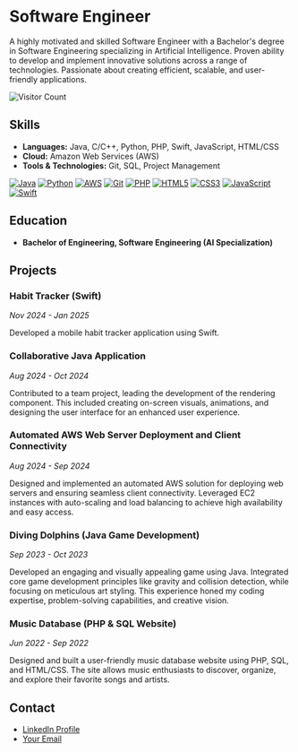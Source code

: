 # Software Engineer

A highly motivated and skilled Software Engineer with a Bachelor's degree in Software Engineering specializing in Artificial Intelligence. Proven ability to develop and implement innovative solutions across a range of technologies. Passionate about creating efficient, scalable, and user-friendly applications.

![Visitor Count](https://profile-counter.glitch.me/YOUR_GITHUB_USERNAME/count.svg)

## Skills

*   **Languages:** Java, C/C++, Python, PHP, Swift, JavaScript, HTML/CSS
*   **Cloud:** Amazon Web Services (AWS)
*   **Tools & Technologies:** Git, SQL, Project Management

[![Java](https://img.shields.io/badge/Java-ED8B00?style=for-the-badge&logo=java&logoColor=white)](https://www.java.com)
[![Python](https://img.shields.io/badge/Python-FFD43B?style=for-the-badge&logo=python&logoColor=blue)](https://www.python.org)
[![AWS](https://img.shields.io/badge/Amazon_AWS-232F3E?style=for-the-badge&logo=amazon-aws&logoColor=white)](https://aws.amazon.com)
[![Git](https://img.shields.io/badge/Git-F05032?style=for-the-badge&logo=git&logoColor=white)](https://git-scm.com/)
[![PHP](https://img.shields.io/badge/PHP-777BB4?style=for-the-badge&logo=php&logoColor=white)](https://www.php.net)
[![HTML5](https://img.shields.io/badge/HTML5-E34F26?style=for-the-badge&logo=html5&logoColor=white)](https://www.w3schools.com/html/)
[![CSS3](https://img.shields.io/badge/CSS3-1572B6?style=for-the-badge&logo=css3&logoColor=white)](https://www.w3schools.com/css/)
[![JavaScript](https://img.shields.io/badge/JavaScript-F7DF1E?style=for-the-badge&logo=javascript&logoColor=black)](https://www.javascript.com/)
[![Swift](https://img.shields.io/badge/Swift-F05138?style=for-the-badge&logo=swift&logoColor=white)](https://developer.apple.com/swift/)

## Education

*   **Bachelor of Engineering, Software Engineering (AI Specialization)**

## Projects

### Habit Tracker (Swift)
*Nov 2024 - Jan 2025*

Developed a mobile habit tracker application using Swift.  

### Collaborative Java Application
*Aug 2024 - Oct 2024*

Contributed to a team project, leading the development of the rendering component. This included creating on-screen visuals, animations, and designing the user interface for an enhanced user experience.

### Automated AWS Web Server Deployment and Client Connectivity
*Aug 2024 - Sep 2024*

Designed and implemented an automated AWS solution for deploying web servers and ensuring seamless client connectivity.  Leveraged EC2 instances with auto-scaling and load balancing to achieve high availability and easy access.

### Diving Dolphins (Java Game Development)
*Sep 2023 - Oct 2023*

Developed an engaging and visually appealing game using Java. Integrated core game development principles like gravity and collision detection, while focusing on meticulous art styling. This experience honed my coding expertise, problem-solving capabilities, and creative vision.

### Music Database (PHP & SQL Website)
*Jun 2022 - Sep 2022*

Designed and built a user-friendly music database website using PHP, SQL, and HTML/CSS. The site allows music enthusiasts to discover, organize, and explore their favorite songs and artists.

## Contact

*   [LinkedIn Profile](https://www.linkedin.com/in/andrewmaklakov/)
*   [Your Email](andy.maklakov@gmail,com)
